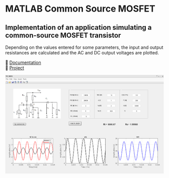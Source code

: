 # MATLAB Common Source MOSFET

## Implementation of an application simulating a common-source MOSFET transistor

Depending on the values entered for some parameters, the input and output resistances are calculated and the AC and DC output voltages are plotted.

📃 [Documentation](https://github.com/c0smin27/MATLAB-Common-Source-MOSFET/blob/main/Documentatie%20TEC-MOS%20SC%20-%20Melinte%20Cosmin.pdf) <br>
💾 [Project]() <br>

![](https://raw.githubusercontent.com/c0smin27/MATLAB-Common-Source-MOSFET/main/README.png)
